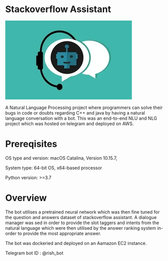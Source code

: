 # Stackoverflow Assistant
![](./chatbot.webp)

A Natural Language Processing project where programmers can solve their bugs in code or doubts regarding C++ and java by having a natural language conversation with a bot. This was an end-to-end NLU and NLG project which was hosted on telegram and deployed on AWS.

# Prereqisites

OS type and version: macOS Catalina, Version 10.15.7,

System type: 64-bit OS, x64-based processor

Python version: >=3.7


# Overview
The bot utilises a pretrained neural network which was then fine tuned for the question and answers dataset of stackoverflow assistant. A dialogue manager was sed in order to provide the slot taggers and intents from the natural language which were then utilised by the answer ranking system in-order to provide the most appropriate answer. 

The bot was dockeried and deployed on an Aamazon EC2 instance. 

Telegram bot ID : @rish_bot

